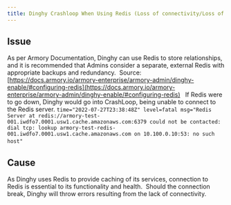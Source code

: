 ```yaml
---
title: Dinghy Crashloop When Using Redis (Loss of connectivity/Loss of relationship)
---
```


## Issue
As per Armory Documentation, Dinghy can use Redis to store relationships, and it is recommended that Admins consider a separate, external Redis with appropriate backups and redundancy. 
Source: [https://docs.armory.io/armory-enterprise/armory-admin/dinghy-enable/#configuring-redis](https://docs.armory.io/armory-enterprise/armory-admin/dinghy-enable/#configuring-redis)
 
If Redis were to go down, Dinghy would go into CrashLoop, being unable to connect to the Redis server.
```time="2022-07-27T23:38:48Z" level=fatal msg="Redis Server at redis://armory-test-001.iwdfo7.0001.usw1.cache.amazonaws.com:6379 could not be contacted: dial tcp: lookup armory-test-redis-001.iwdfo7.0001.usw1.cache.amazonaws.com on 10.100.0.10:53: no such host"```
 
 
 

## Cause
As Dinghy uses Redis to provide caching of its services, connection to Redis is essential to its functionality and health.  Should the connection break, Dinghy will throw errors resulting from the lack of connectivity.

